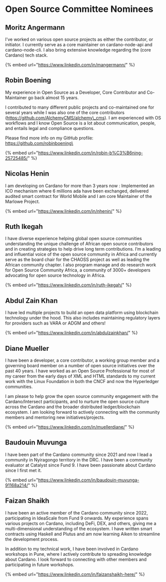 # Open Source Committee Nominees

## Moritz Angermann <a href="#h.ik0gzyh3ugn1_l" id="h.ik0gzyh3ugn1_l"></a>

I've worked on various open source projects as either the contributor, or initiator. I currently serve as a core maintainer on cardano-node-api and cardano-node-cli. I also bring extensive knowledge regarding the (core Cardano) tech stack.

{% embed url="https://www.linkedin.com/in/mangermann/" %}

## Robin Boening <a href="#h.mh48mj4go8ky_l" id="h.mh48mj4go8ky_l"></a>

My experience in Open Source as a Developer, Core Contributor and Co-Maintainer go back almost 15 years.

I contributed to many different public projects and co-maintained one for several years while I was also one of the core contributors (https://github.com/AlchemyCMS/alchemy\_cms). I am experienced with OS workflows and I know Open Source is a lot about communication, people, and entails legal and compliance questions.

Please find more info on my GitHub profile:  [https://github.com/robinboening\
](https://github.com/robinboening)

{% embed url="https://www.linkedin.com/in/robin-b%C3%B6ning-25725485/" %}

## Nicolas Henin <a href="#h.vtgl5ni8806a_l" id="h.vtgl5ni8806a_l"></a>

I am developing on Cardano for more than 3 years now : Implemented an ICO mechanism where 6 millions ada have been exchanged, delivered audited smart contract for World Mobile and I am core Maintainer of the Marlowe Project.

{% embed url="https://www.linkedin.com/in/nhenin/" %}

## Ruth Ikegah  <a href="#h.lslns5gjlyz3_l" id="h.lslns5gjlyz3_l"></a>

I have diverse experience helping global open source communities understanding the unique challenge of African open source contributors and in creating strategies to help drive long term contributions. I’m a leading and influential voice of the open source community in Africa and currently serve as the board chair for the CHAOSS project as well as leading the African community chapter. I also program manage and do research work for Open Source Community Africa, a community of 3000+ developers advocating for open source technology in Africa.

{% embed url="https://www.linkedin.com/in/ruth-ikegah/" %}

## Abdul Zain Khan  <a href="#h.6mpwsinl652q_l" id="h.6mpwsinl652q_l"></a>

I have led multiple projects to build an open data platform using blockchain technology under the hood. This also includes maintaining regulatory layers for providers such as VARA or ADGM and others!&#x20;

{% embed url="https://www.linkedin.com/in/abdulzainkhan/" %}

## Diane Mueller <a href="#h.9olx213iogop_l" id="h.9olx213iogop_l"></a>

I have been a developer, a core contributor, a working group member and a governing board member on a number of open source initiatives over the past 40 years. I have worked as an Open Source Professional for most of my career from the early days of XML and HTML standards to my current work with the Linux Foundation in both the CNCF and now the Hyperledger communities.

I am please to help grow the open source community engagement with the Cardano/Intersect participants, and to nurture the open source culture across the Cardano and the broader distributed ledger/blockchain ecosystem. I am looking forward to actively connecting with the community members and mentoring new initiatives/projects.&#x20;

{% embed url="https://www.linkedin.com/in/muellerdiane/" %}

## Baudouin Muvunga <a href="#h.ahzypwmiqg82_l" id="h.ahzypwmiqg82_l"></a>

I have been part of the Cardano community since 2021 and now I lead a community in Nyiragongo territory in the DRC. I have been a community evaluator at Catalyst since Fund 9. I have been passionate about Cardano since I first met it.

{% embed url="https://www.linkedin.com/in/baudouin-muvunga-91168a214/" %}

## Faizan Shaikh <a href="#h.mg29e2sf3tmh_l" id="h.mg29e2sf3tmh_l"></a>

I have been an active member of the Cardano community since 2022, participating in IdeaScale from Fund 9 onwards. My experience spans various projects on Cardano, including DeFi, DEX, and others, giving me a multi-dimensional understanding of the ecosystem. I have written smart contracts using Haskell and Plutus and am now learning Aiken to streamline the development process.

In addition to my technical work, I have been involved in Cardano workshops in Pune, where I actively contribute to spreading knowledge about Cardano. I look forward to connecting with other members and participating in future workshops.

{% embed url="https://www.linkedin.com/in/faizanshaikh-here/" %}

